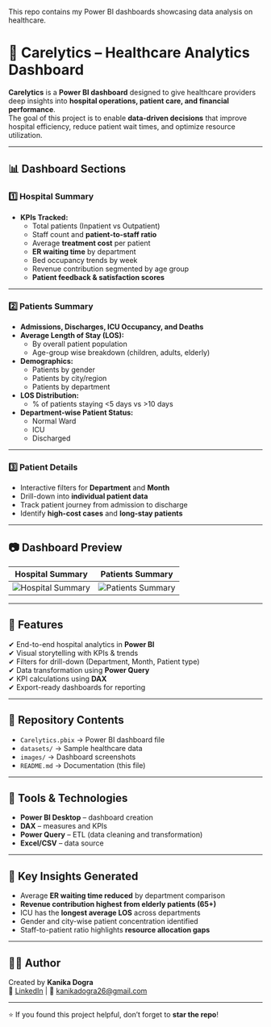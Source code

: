 This repo contains my Power BI dashboards showcasing data analysis on healthcare.
# 🏥 Carelytics – Healthcare Analytics Dashboard

**Carelytics** is a **Power BI dashboard** designed to give healthcare providers deep insights into **hospital operations, patient care, and financial performance**.  
The goal of this project is to enable **data-driven decisions** that improve hospital efficiency, reduce patient wait times, and optimize resource utilization.  

---

## 📊 Dashboard Sections

### 1️⃣ Hospital Summary
- **KPIs Tracked:**  
  - Total patients (Inpatient vs Outpatient)  
  - Staff count and **patient-to-staff ratio**  
  - Average **treatment cost** per patient  
  - **ER waiting time** by department  
  - Bed occupancy trends by week  
  - Revenue contribution segmented by age group  
  - **Patient feedback & satisfaction scores**  

---

### 2️⃣ Patients Summary
- **Admissions, Discharges, ICU Occupancy, and Deaths**  
- **Average Length of Stay (LOS):**  
  - By overall patient population  
  - Age-group wise breakdown (children, adults, elderly)  
- **Demographics:**  
  - Patients by gender  
  - Patients by city/region  
  - Patients by department  
- **LOS Distribution:**  
  - % of patients staying <5 days vs >10 days  
- **Department-wise Patient Status:**  
  - Normal Ward  
  - ICU  
  - Discharged  

---

### 3️⃣ Patient Details
- Interactive filters for **Department** and **Month**  
- Drill-down into **individual patient data**  
- Track patient journey from admission to discharge  
- Identify **high-cost cases** and **long-stay patients**  

---

## 📷 Dashboard Preview

| Hospital Summary | Patients Summary |
|------------------|------------------|
| ![Hospital Summary](images/carelytics_hospital_summary.png) | ![Patients Summary](images/carelytics_patients_summary.png) |

---

## 🚀 Features
✔ End-to-end hospital analytics in **Power BI**  
✔ Visual storytelling with KPIs & trends  
✔ Filters for drill-down (Department, Month, Patient type)  
✔ Data transformation using **Power Query**  
✔ KPI calculations using **DAX**  
✔ Export-ready dashboards for reporting  

---

## 📂 Repository Contents
- `Carelytics.pbix` → Power BI dashboard file  
- `datasets/` → Sample healthcare data
- `images/` → Dashboard screenshots  
- `README.md` → Documentation (this file)  

---

## 🔧 Tools & Technologies
- **Power BI Desktop** – dashboard creation  
- **DAX** – measures and KPIs  
- **Power Query** – ETL (data cleaning and transformation)  
- **Excel/CSV** – data source  

---

## 📌 Key Insights Generated
- Average **ER waiting time reduced** by department comparison  
- **Revenue contribution highest from elderly patients (65+)**  
- ICU has the **longest average LOS** across departments  
- Gender and city-wise patient concentration identified  
- Staff-to-patient ratio highlights **resource allocation gaps**  

---

## 👩‍💻 Author
Created by **Kanika Dogra**  
🔗 [LinkedIn](https://www.linkedin.com/in/kanika-dogra-795839278/) | 📧 kanikadogra26@gmail.com  

---

⭐ If you found this project helpful, don’t forget to **star the repo**!

